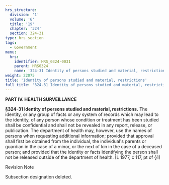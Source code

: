```yaml
---
hrs_structure:
  division: '1'
  volume: '6'
  title: '19'
  chapter: '324'
  section: 324-31
type: hrs_section
tags:
  - Government
menu:
  hrs:
    identifier: HRS_0324-0031
    parent: HRS0324
    name: '324-31 Identity of persons studied and material, restrictions'
weight: 22075
title: 'Identity of persons studied and material, restrictions'
full_title: '324-31 Identity of persons studied and material, restrictions'
---
```

**PART IV. HEALTH SURVEILLANCE**

**§324-31 Identity of persons studied and material, restrictions.** The identity, or any group of facts or any system of records which may lead to the identity, of any person whose condition or treatment has been studied shall be confidential and shall not be revealed in any report, release, or publication. The department of health may, however, use the names of persons when requesting additional information; provided that approval shall first be obtained from the individual, the individual's parents or guardian in the case of a minor, or the next of kin in the case of a deceased person; and provided that the identity or facts identifying the person shall not be released outside of the department of health. [L 1977, c 117, pt of §1]

Revision Note

Subsection designation deleted.